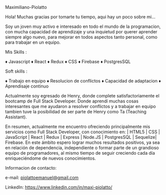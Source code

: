 Maximiliano-Piolatto


Hola! Muchas gracias por tomarte tu tiempo, aqui hay un poco sobre mi...

Soy un joven muy activo e interesado en todo el mundo de la programacion, con mucha capacidad de aprendizaje y una inquietud por querer aprender siempre algo nuevo, para mejorar en todos aspectos tanto personal, como para trabajar en un equipo.

Mis Skills :

 ♦   Javascript
 ♦   React
 ♦   Redux
 ♦   CSS
 ♦   Firebase
 ♦   PostgresSQL

 Soft skills :

 ♦   Trabajo en equipo
 ♦   Resolucion de conflictos
 ♦   Capacidad de adaptacion
 ♦   Aprendisaje continuo
   


Actualmente soy egresado de Henry, donde complete satisfactoriamente el bootcamp de Full Stack Developer. Donde aprendí muchas cosas interesantes que me ayudaron a resolver conflictos y a trabajar en equipo tambien tuve la posibilidad de ser parte de Henry como Ta (Teaching Assistant).



En resumen, actualmente me encuentro ofreciendo principalmente mis servicios como Full Stack Developer, con conocimiento en: | HTML5 | CSS | JavaScript | React | Redux | Express | Node.JS | PostgresSQL | Sequelize| Firebase. En este ámbito espero lograr muchos resultados positivos, ya sea en relación de dependencia, independiente o formar parte de un grandioso equipo de programadores, al mismo tiempo de seguir creciendo cada día enriqueciéndome de nuevos conocimientos.



Informacion de contacto:

e-mail: piolattoemanuel@gmail.com

LinkedIn: https://www.linkedin.com/in/maxi-piolatto/
